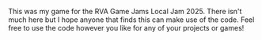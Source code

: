 This was my game for the RVA Game Jams Local Jam 2025. There isn't much here but I hope anyone that finds this can make use of the code. Feel free to use the code however you like for any of your projects or games!
